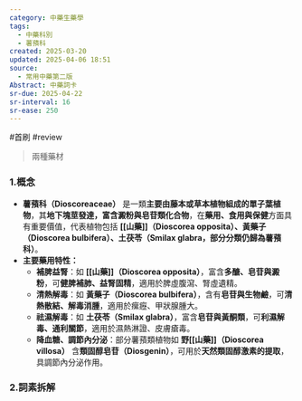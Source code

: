 ```yaml
---
category: 中藥生藥學
tags:
  - 中藥科別
  - 薯蕷科
created: 2025-03-20
updated: 2025-04-06 18:51
source:
  - 常用中藥第二版
Abstract: 中藥詞卡
sr-due: 2025-04-22
sr-interval: 16
sr-ease: 250
---
```

#首刷 #review 
>兩種藥材
### 1.概念
- **薯蕷科（Dioscoreaceae）** 是一類**主要由藤本或草本植物組成的單子葉植物**，其**地下塊莖發達，富含澱粉與皂苷類化合物**，在**藥用、食用與保健**方面具有重要價值，代表植物包括 **[[山藥]]（Dioscorea opposita）、黃藥子（Dioscorea bulbifera）、土茯苓（Smilax glabra，部分分類仍歸為薯蕷科）**。  
- **主要藥用特性：**  
  - **補脾益腎**：如 **[[山藥]]（Dioscorea opposita）**，富含**多醣、皂苷與澱粉**，可**健脾補肺、益腎固精**，適用於脾虛腹瀉、腎虛遺精。  
  - **清熱解毒**：如 **黃藥子（Dioscorea bulbifera）**，含有**皂苷與生物鹼**，可**清熱散結、解毒消腫**，適用於瘰癧、甲狀腺腫大。  
  - **祛濕解毒**：如 **土茯苓（Smilax glabra）**，富含**皂苷與黃酮類**，可**利濕解毒、通利關節**，適用於濕熱淋證、皮膚瘡毒。  
  - **降血糖、調節內分泌**：部分薯蕷類植物如 **野[[山藥]]（Dioscorea villosa）** 含**類固醇皂苷（Diosgenin）**，可用於**天然類固醇激素的提取**，具調節內分泌作用。

### 2.詞素拆解
- **Dioscore-**（來自希臘文 *Διοσκουρίδης*，意為「Dioscorides」）  
  - **Dioscorea**（薯蕷屬）：代表薯蕷科的模式屬，如 **Dioscorea opposita（[[山藥]]）**，其地下塊莖富含營養成分。  
  - **命名原因：** 以 **古希臘藥理學家 Dioscorides（公元1世紀）** 命名，他在著作《藥物誌》中詳細記錄了多種藥用植物，薯蕷類植物即為其中之一。  

- **-aceae**（植物科名標準後綴）  

**完整結構：**
- **Dioscoreaceae = *Dioscore-*（Dioscorides 命名）+ *-aceae*（植物科後綴）**  
- **意義**：指與 **薯蕷屬（Dioscorea）** 相關的整個植物科，即「薯蕷科」，其成員通常具有**發達的地下塊莖、富含皂苷與澱粉、藥用與食用價值**，並廣泛應用於**中藥、食品與保健品領域**。  

#### 📌 相關藥材連結

- [[山藥]]



### 3.薯蕷科（Dioscoreaceae） 相關知識點




